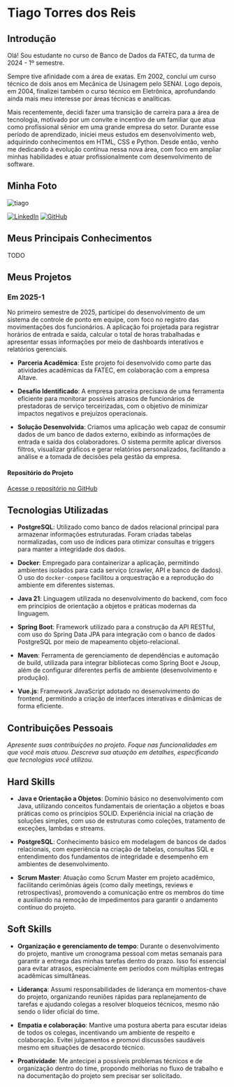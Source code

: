 # Tiago Torres dos Reis

## Introdução

Olá! Sou estudante no curso de Banco de Dados da FATEC, da turma de 2024 - 1º semestre.

Sempre tive afinidade com a área de exatas. Em 2002, concluí um curso técnico de dois anos em Mecânica de Usinagem pelo SENAI. Logo depois, em 2004, finalizei também o curso técnico em Eletrônica, aprofundando ainda mais meu interesse por áreas técnicas e analíticas.

Mais recentemente, decidi fazer uma transição de carreira para a área de tecnologia, motivado por um convite e incentivo de um familiar que atua como profissional sênior em uma grande empresa do setor. Durante esse período de aprendizado, iniciei meus estudos em desenvolvimento web, adquirindo conhecimentos em HTML, CSS e Python. Desde então, venho me dedicando à evolução contínua nessa nova área, com foco em ampliar minhas habilidades e atuar profissionalmente com desenvolvimento de software.

## Minha Foto

![tiago](https://github.com/user-attachments/assets/2715b681-6533-41bd-a176-4ec9130a1a90)

[![LinkedIn](https://img.shields.io/badge/LinkedIn-0077B5?style=for-the-badge&logo=linkedin&logoColor=white)](https://www.linkedin.com/in/tiago-torres-dos-reis/) [![GitHub](https://img.shields.io/badge/GitHub-100000?style=for-the-badge&logo=github&logoColor=white)](https://github.com/TiagoTReis)

## Meus Principais Conhecimentos

TODO

## Meus Projetos

### Em 2025-1

No primeiro semestre de 2025, participei do desenvolvimento de um sistema de controle de ponto em equipe, com foco no registro das movimentações dos funcionários. A aplicação foi projetada para registrar horários de entrada e saída, calcular o total de horas trabalhadas e apresentar essas informações por meio de dashboards interativos e relatórios gerenciais.

- **Parceria Acadêmica**: Este projeto foi desenvolvido como parte das atividades acadêmicas da FATEC, em colaboração com a empresa Altave.

- **Desafio Identificado**: A empresa parceira precisava de uma ferramenta eficiente para monitorar possíveis atrasos de funcionários de prestadoras de serviço terceirizadas, com o objetivo de minimizar impactos negativos e prejuízos operacionais.

- **Solução Desenvolvida**: Criamos uma aplicação web capaz de consumir dados de um banco de dados externo, exibindo as informações de entrada e saída dos colaboradores. O sistema permite aplicar diversos filtros, visualizar gráficos e gerar relatórios personalizados, facilitando a análise e a tomada de decisões pela gestão da empresa.


#### Repositório do Projeto

[Acesse o repositório no GitHub](https://github.com/SQLutions-FATEC/API-3-Semestre)


## Tecnologias Utilizadas

- **PostgreSQL**: Utilizado como banco de dados relacional principal para armazenar informações estruturadas. Foram criadas tabelas normalizadas, com uso de índices para otimizar consultas e triggers para manter a integridade dos dados.

- **Docker**: Empregado para containerizar a aplicação, permitindo ambientes isolados para cada serviço (crawler, API e banco de dados). O uso do `docker-compose` facilitou a orquestração e a reprodução do ambiente em diferentes sistemas.

- **Java 21**: Linguagem utilizada no desenvolvimento do backend, com foco em princípios de orientação a objetos e práticas modernas da linguagem.

- **Spring Boot**: Framework utilizado para a construção da API RESTful, com uso do Spring Data JPA para integração com o banco de dados PostgreSQL por meio de mapeamento objeto-relacional.

- **Maven**: Ferramenta de gerenciamento de dependências e automação de build, utilizada para integrar bibliotecas como Spring Boot e Jsoup, além de configurar diferentes perfis de ambiente (desenvolvimento e produção).

- **Vue.js**: Framework JavaScript adotado no desenvolvimento do frontend, permitindo a criação de interfaces interativas e dinâmicas de forma eficiente.

## Contribuições Pessoais

*Apresente suas contribuições no projeto. Foque nas funcionalidades em que você mais atuou. Descreva sua atuação em detalhes, especificando que tecnologias você utilizou.*

## Hard Skills

- **Java e Orientação a Objetos**: Domínio básico no desenvolvimento com Java, utilizando conceitos fundamentais de orientação a objetos e boas práticas como os princípios SOLID. Experiência inicial na criação de soluções simples, com uso de estruturas como coleções, tratamento de exceções, lambdas e streams.

- **PostgreSQL**: Conhecimento básico em modelagem de bancos de dados relacionais, com experiência na criação de tabelas, consultas SQL e entendimento dos fundamentos de integridade e desempenho em ambientes de desenvolvimento.

- **Scrum Master**: Atuação como Scrum Master em projeto acadêmico, facilitando cerimônias ágeis (como daily meetings, reviews e retrospectivas), promovendo a comunicação entre os membros do time e auxiliando na remoção de impedimentos para garantir o andamento contínuo do projeto.

## Soft Skills

- **Organização e gerenciamento de tempo**: Durante o desenvolvimento do projeto, mantive um cronograma pessoal com metas semanais para garantir a entrega das minhas tarefas dentro do prazo. Isso foi essencial para evitar atrasos, especialmente em períodos com múltiplas entregas acadêmicas simultâneas.

- **Liderança**: Assumi responsabilidades de liderança em momentos-chave do projeto, organizando reuniões rápidas para replanejamento de tarefas e ajudando colegas a resolver bloqueios técnicos, mesmo não sendo o líder oficial do time.

- **Empatia e colaboração**: Mantive uma postura aberta para escutar ideias de todos os colegas, incentivando um ambiente de respeito e colaboração. Evitei julgamentos e promovi discussões saudáveis mesmo em situações de desacordo técnico.

- **Proatividade**: Me antecipei a possíveis problemas técnicos e de organização dentro do time, propondo melhorias no fluxo de trabalho e na documentação do projeto sem precisar ser solicitado.


